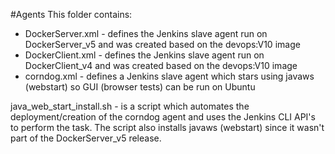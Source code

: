 #Agents
This folder contains:
* DockerServer.xml - defines the Jenkins slave agent run on DockerServer_v5 and was created based on the devops:V10 image
* DockerClient.xml - defines the Jenkins slave agent run on DockerClient_v4 and was created based on the devops:V10 image
* corndog.xml - defines a Jenkins slave agent which stars using javaws (webstart) so GUI (browser tests) can be run on Ubuntu

java_web_start_install.sh - is a script which automates the deployment/creation of the corndog agent and uses the Jenkins CLI API's to perform the task.  The script also installs javaws (webstart) since it wasn't part of the DockerServer_v5 release.
